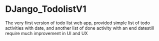 # DJango_TodolistV1
The very first version of todo list web app, provided simple list of todo activities with date, and another list of done activity with an end datestill require much improvement in UI and UX
